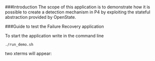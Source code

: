 ###Introduction
The scope of this application is to demonstrate how it is possible to create a detection mechanism in P4 by exploiting the stateful abstraction provided by OpenState. 


###Guide to test the Failure Recovery application

To start the application write in the command line

	./run_demo.sh

two xterms will appear: 


